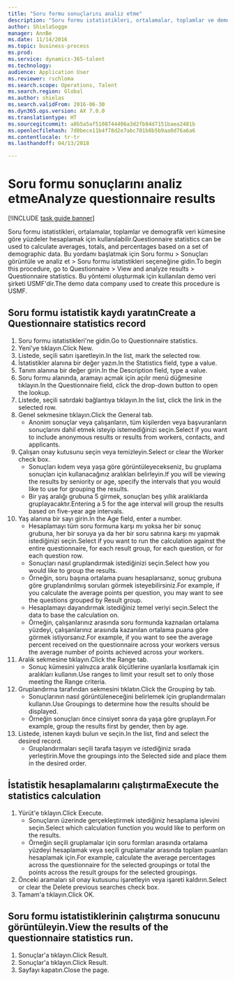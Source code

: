```yaml
--- 
title: "Soru formu sonuçlarını analiz etme"
description: "Soru formu istatistikleri, ortalamalar, toplamlar ve demografik veri kümesine göre yüzdeler hesaplamak için kullanılabilir."
author: ShielaSogge
manager: AnnBe
ms.date: 11/14/2016
ms.topic: business-process
ms.prod: 
ms.service: dynamics-365-talent
ms.technology: 
audience: Application User
ms.reviewer: rschloma
ms.search.scope: Operations, Talent
ms.search.region: Global
ms.author: shielas
ms.search.validFrom: 2016-06-30
ms.dyn365.ops.version: AX 7.0.0
ms.translationtype: HT
ms.sourcegitcommit: a8b5a5af5108744406a3d2fb84d7151baea2481b
ms.openlocfilehash: 7d0bece11b4f78d2e7abc701b8b5b9aa0d76a6a6
ms.contentlocale: tr-tr
ms.lasthandoff: 04/13/2018

---
```

# <a name="analyze-questionnaire-results"></a><span data-ttu-id="c5205-103">Soru formu sonuçlarını analiz etme</span><span class="sxs-lookup"><span data-stu-id="c5205-103">Analyze questionnaire results</span></span>

[!INCLUDE [task guide banner](../../includes/task-guide-banner.md)]

<span data-ttu-id="c5205-104">Soru formu istatistikleri, ortalamalar, toplamlar ve demografik veri kümesine göre yüzdeler hesaplamak için kullanılabilir.</span><span class="sxs-lookup"><span data-stu-id="c5205-104">Questionnaire statistics can be used to calculate averages, totals, and percentages based on a set of demographic data.</span></span> <span data-ttu-id="c5205-105">Bu yordamı başlatmak için Soru formu > Sonuçları görüntüle ve analiz et > Soru formu istatistikleri seçeneğine gidin.</span><span class="sxs-lookup"><span data-stu-id="c5205-105">To begin this procedure, go to Questionnaire > View and analyze results > Questionnaire statistics.</span></span> <span data-ttu-id="c5205-106">Bu yöntemi oluşturmak için kullanılan demo veri şirketi USMF'dir.</span><span class="sxs-lookup"><span data-stu-id="c5205-106">The demo data company used to create this procedure is USMF.</span></span>


## <a name="create-a-questionnaire-statistics-record"></a><span data-ttu-id="c5205-107">Soru formu istatistik kaydı yaratın</span><span class="sxs-lookup"><span data-stu-id="c5205-107">Create a Questionnaire statistics record</span></span>
1. <span data-ttu-id="c5205-108">Soru formu istatistikleri'ne gidin.</span><span class="sxs-lookup"><span data-stu-id="c5205-108">Go to Questionnaire statistics.</span></span>
2. <span data-ttu-id="c5205-109">Yeni'ye tıklayın.</span><span class="sxs-lookup"><span data-stu-id="c5205-109">Click New.</span></span>
3. <span data-ttu-id="c5205-110">Listede, seçili satırı işaretleyin.</span><span class="sxs-lookup"><span data-stu-id="c5205-110">In the list, mark the selected row.</span></span>
4. <span data-ttu-id="c5205-111">İstatistikler alanına bir değer yazın.</span><span class="sxs-lookup"><span data-stu-id="c5205-111">In the Statistics field, type a value.</span></span>
5. <span data-ttu-id="c5205-112">Tanım alanına bir değer girin.</span><span class="sxs-lookup"><span data-stu-id="c5205-112">In the Description field, type a value.</span></span>
6. <span data-ttu-id="c5205-113">Soru formu alanında, aramayı açmak için açılır menü düğmesine tıklayın.</span><span class="sxs-lookup"><span data-stu-id="c5205-113">In the Questionnaire field, click the drop-down button to open the lookup.</span></span>
7. <span data-ttu-id="c5205-114">Listede, seçili satırdaki bağlantıya tıklayın.</span><span class="sxs-lookup"><span data-stu-id="c5205-114">In the list, click the link in the selected row.</span></span>
8. <span data-ttu-id="c5205-115">Genel sekmesine tıklayın.</span><span class="sxs-lookup"><span data-stu-id="c5205-115">Click the General tab.</span></span>
    * <span data-ttu-id="c5205-116">Anonim sonuçlar veya çalışanların, tüm kişilerden veya başvuranların sonuçlarını dahil etmek isteyip istemediğinizi seçin.</span><span class="sxs-lookup"><span data-stu-id="c5205-116">Select if you want to include anonymous results or results from workers, contacts, and applicants.</span></span>  
9. <span data-ttu-id="c5205-117">Çalışan onay kutusunu seçin veya temizleyin.</span><span class="sxs-lookup"><span data-stu-id="c5205-117">Select or clear the Worker check box.</span></span>
    * <span data-ttu-id="c5205-118">Sonuçları kıdem veya yaşa göre görüntüleyecekseniz, bu gruplama sonuçları için kullanacağınız aralıkları belirleyin.</span><span class="sxs-lookup"><span data-stu-id="c5205-118">If you will be viewing the results by seniority or age, specify the intervals that you would like to use for grouping the results.</span></span>  
    * <span data-ttu-id="c5205-119">Bir yaş aralığı grubuna 5 girmek, sonuçları beş yıllık aralıklarda gruplayacaktır.</span><span class="sxs-lookup"><span data-stu-id="c5205-119">Entering a 5 for the age interval will group the results based on five-year age intervals.</span></span>  
10. <span data-ttu-id="c5205-120">Yaş alanına bir sayı girin.</span><span class="sxs-lookup"><span data-stu-id="c5205-120">In the Age field, enter a number.</span></span>
    * <span data-ttu-id="c5205-121">Hesaplamayı tüm soru formuna karşı mı yoksa her bir sonuç grubuna, her bir soruya ya da her bir soru satırına karşı mı yapmak istediğinizi seçin.</span><span class="sxs-lookup"><span data-stu-id="c5205-121">Select if you want to run the calculation against the entire questionnaire, for each result group, for each question, or for each question row.</span></span>  
    * <span data-ttu-id="c5205-122">Sonuçları nasıl gruplandırmak istediğinizi seçin.</span><span class="sxs-lookup"><span data-stu-id="c5205-122">Select how you would like to group the results.</span></span>  
    * <span data-ttu-id="c5205-123">Örneğin, soru başına ortalama puanı hesaplarsanız, sonuç grubuna göre gruplandırılmış soruları görmek isteyebilirsiniz.</span><span class="sxs-lookup"><span data-stu-id="c5205-123">For example, if you calculate the average points per question, you may want to see the questions grouped by Result group.</span></span>  
    * <span data-ttu-id="c5205-124">Hesaplamayı dayandırmak istediğiniz temel veriyi seçin.</span><span class="sxs-lookup"><span data-stu-id="c5205-124">Select the data to base the calculation on.</span></span>  
    * <span data-ttu-id="c5205-125">Örneğin, çalışanlarınız arasında soru formunda kaznaılan ortalama yüzdeyi, çalışanlarınız arasında kazanılan ortalama puana göre görmek istiyorsanız.</span><span class="sxs-lookup"><span data-stu-id="c5205-125">For example, if you want to see the average percent received on the questionnaire across your workers versus the average number of points achieved across your workers.</span></span>  
11. <span data-ttu-id="c5205-126">Aralık sekmesine tıklayın.</span><span class="sxs-lookup"><span data-stu-id="c5205-126">Click the Range tab.</span></span>
    * <span data-ttu-id="c5205-127">Sonuç kümesini yalnızca aralık ölçütlerine uyanlarla kısıtlamak için aralıkları kullanın.</span><span class="sxs-lookup"><span data-stu-id="c5205-127">Use ranges to limit your result set to only those meeting the Range criteria.</span></span>  
12. <span data-ttu-id="c5205-128">Gruplandırma tarafından sekmesini tıklatın.</span><span class="sxs-lookup"><span data-stu-id="c5205-128">Click the Grouping by tab.</span></span>
    * <span data-ttu-id="c5205-129">Sonuçlarının nasıl görüntüleneceğini belirlemek için gruplandırmaları kullanın.</span><span class="sxs-lookup"><span data-stu-id="c5205-129">Use Groupings to determine how the results should be displayed.</span></span>  
    * <span data-ttu-id="c5205-130">Örneğin sonuçları önce cinsiyet sonra da yaşa göre gruplayın.</span><span class="sxs-lookup"><span data-stu-id="c5205-130">For example, group the results first by gender, then by age.</span></span>  
13. <span data-ttu-id="c5205-131">Listede, istenen kaydı bulun ve seçin.</span><span class="sxs-lookup"><span data-stu-id="c5205-131">In the list, find and select the desired record.</span></span>
    * <span data-ttu-id="c5205-132">Gruplandırmaları seçili tarafa taşıyın ve istediğiniz sırada yerleştirin.</span><span class="sxs-lookup"><span data-stu-id="c5205-132">Move the groupings into the Selected side and place them in the desired order.</span></span>  

## <a name="execute-the-statistics-calculation"></a><span data-ttu-id="c5205-133">İstatistik hesaplamalarını çalıştırma</span><span class="sxs-lookup"><span data-stu-id="c5205-133">Execute the statistics calculation</span></span>
1. <span data-ttu-id="c5205-134">Yürüt'e tıklayın.</span><span class="sxs-lookup"><span data-stu-id="c5205-134">Click Execute.</span></span>
    * <span data-ttu-id="c5205-135">Sonuçların üzerinde gerçekleştirmek istediğiniz hesaplama işlevini seçin.</span><span class="sxs-lookup"><span data-stu-id="c5205-135">Select which calculation function you would like to perform on the results.</span></span>  
    * <span data-ttu-id="c5205-136">Örneğin seçili gruplamalar için soru formları arasında ortalama yüzdeyi hesaplamak veya seçili gruplamalar arasında toplam puanları hesaplamak için.</span><span class="sxs-lookup"><span data-stu-id="c5205-136">For example, calculate the average percentages across the questionnaire for the selected groupings or total the points across the result groups for the selected groupings.</span></span>  
2. <span data-ttu-id="c5205-137">Önceki aramaları sil onay kutusunu işaretleyin veya işareti kaldırın.</span><span class="sxs-lookup"><span data-stu-id="c5205-137">Select or clear the Delete previous searches check box.</span></span>
3. <span data-ttu-id="c5205-138">Tamam'a tıklayın.</span><span class="sxs-lookup"><span data-stu-id="c5205-138">Click OK.</span></span>

## <a name="view-the-results-of-the-questionnaire-statistics-run"></a><span data-ttu-id="c5205-139">Soru formu istatistiklerinin çalıştırma sonucunu görüntüleyin.</span><span class="sxs-lookup"><span data-stu-id="c5205-139">View the results of the questionnaire statistics run.</span></span>
1. <span data-ttu-id="c5205-140">Sonuçlar'a tıklayın.</span><span class="sxs-lookup"><span data-stu-id="c5205-140">Click Result.</span></span>
2. <span data-ttu-id="c5205-141">Sonuçlar'a tıklayın.</span><span class="sxs-lookup"><span data-stu-id="c5205-141">Click Result.</span></span>
3. <span data-ttu-id="c5205-142">Sayfayı kapatın.</span><span class="sxs-lookup"><span data-stu-id="c5205-142">Close the page.</span></span>


